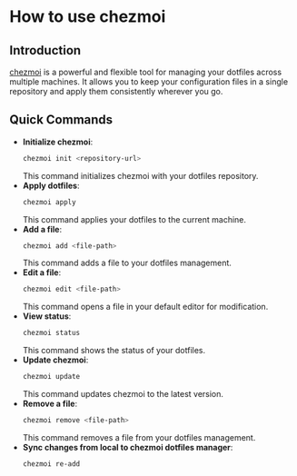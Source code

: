 # How to use chezmoi

## Introduction
[chezmoi](https://chezmoi.io/) is a powerful and flexible tool for managing your dotfiles across multiple machines. It allows you to keep your configuration files in a single repository and apply them consistently wherever you go.

## Quick Commands

- **Initialize chezmoi**: 
  ```bash
  chezmoi init <repository-url>
  ```
  This command initializes chezmoi with your dotfiles repository.
- **Apply dotfiles**: 
  ```bash
  chezmoi apply
    ```
    This command applies your dotfiles to the current machine.
- **Add a file**:
    ```bash
    chezmoi add <file-path>
    ```
    This command adds a file to your dotfiles management.
- **Edit a file**:
    ```bash
    chezmoi edit <file-path>
    ```
    This command opens a file in your default editor for modification.
- **View status**:
    ```bash
    chezmoi status
    ```
    This command shows the status of your dotfiles.
- **Update chezmoi**:
    ```bash
    chezmoi update
    ```
    This command updates chezmoi to the latest version.
- **Remove a file**:
    ```bash
    chezmoi remove <file-path>
    ```
    This command removes a file from your dotfiles management.
- **Sync changes from local to chezmoi dotfiles manager**:
    ```bash
    chezmoi re-add
    ```

